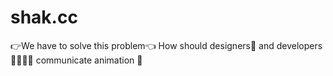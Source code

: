 # shak.cc
👉We have to solve this problem👈 How should designers💅 and developers🧑‍💻👩‍💻 communicate animation 🤯
